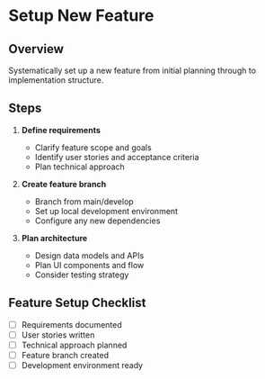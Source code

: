 # Setup New Feature

## Overview

Systematically set up a new feature from initial planning through to implementation structure.

## Steps

1. **Define requirements**

   - Clarify feature scope and goals
   - Identify user stories and acceptance criteria
   - Plan technical approach

2. **Create feature branch**

   - Branch from main/develop
   - Set up local development environment
   - Configure any new dependencies

3. **Plan architecture**
   - Design data models and APIs
   - Plan UI components and flow
   - Consider testing strategy

## Feature Setup Checklist

- [ ] Requirements documented
- [ ] User stories written
- [ ] Technical approach planned
- [ ] Feature branch created
- [ ] Development environment ready
